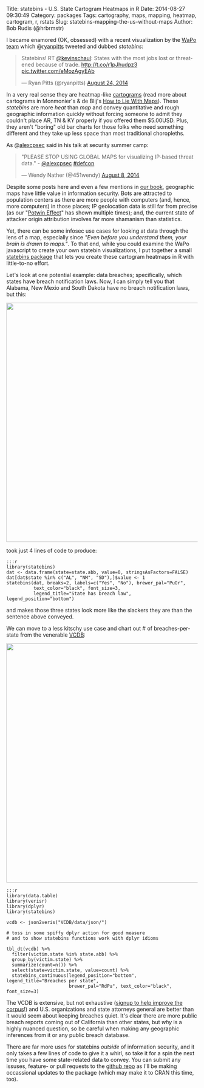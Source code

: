 Title: statebins - U.S. State Cartogram Heatmaps in R
Date: 2014-08-27 09:30:49
Category: packages
Tags: cartography, maps, mapping, heatmap, cartogram, r, rstats
Slug: statebins-mapping-the-us-without-maps
Author: Bob Rudis (@hrbrmstr)

I became enamored (OK, obsessed) with a recent visualization by the [WaPo team](http://bit.ly/statebins) which @[ryanpitts](https://twitter.com/ryanpitts/) tweeted and dubbed *statebins*:

<blockquote class="twitter-tweet" lang="en"><p>Statebins! RT <a href="https://twitter.com/kevinschaul">@kevinschaul</a>: States with the most jobs lost or threatened because of trade. <a href="http://t.co/r1pJhudpz3">http://t.co/r1pJhudpz3</a> <a href="http://t.co/eMozAgyEAb">pic.twitter.com/eMozAgyEAb</a></p>&mdash; Ryan Pitts (@ryanpitts) <a href="https://twitter.com/ryanpitts/statuses/503613265839017984">August 24, 2014</a></blockquote>
<script async src="//platform.twitter.com/widgets.js" charset="utf-8"></script>

In a very real sense they are heatmap-like [cartograms](http://en.m.wikipedia.org/wiki/Cartogram) (read more about cartograms in Monmonier's & de Blij's [How to Lie With Maps](http://www.amazon.com/gp/product/0226534219/ref=as_li_tl?ie=UTF8&camp=1789&creative=390957&creativeASIN=0226534219&linkCode=as2&tag=rudisdotnet-20&linkId=54N7RQDVFEBV6CSZ)). These *statebins* are more *heat* than *map* and convey quantitative and rough geographic information quickly without forcing someone to admit they couldn't place AR, TN & KY properly if you offered them $5.00USD. Plus, they aren't "boring" old bar charts for those folks who need something different and they take up less space than most traditional choropleths.

As @[alexcpsec](http://twitter.com/alexcpsec) said in his talk at security summer camp:

<blockquote class="twitter-tweet" lang="en"><p>&quot;PLEASE STOP USING GLOBAL MAPS for visualizing IP-based threat data.&quot; - <a href="https://twitter.com/alexcpsec">@alexcpsec</a> <a href="https://twitter.com/hashtag/defcon?src=hash">#defcon</a></p>&mdash; Wendy Nather (@451wendy) <a href="https://twitter.com/451wendy/statuses/497808992039870466">August 8, 2014</a></blockquote>
<script async src="//platform.twitter.com/widgets.js" charset="utf-8"></script>

Despite some posts here and even a few mentions in [our book](http://dds.ec/amzn), geographic maps have little value in information security. Bots are attracted to population centers as there are more people with computers (and, hence, more computers) in those places; IP geolocation data is still far from precise (as our "[Potwin Effect](http://books.google.com/books?id=7DqwAgAAQBAJ&pg=PA113&lpg=PA113&dq=potwin+effect&source=bl&ots=CyYrKxlkCa&sig=Kk6bd9Mz2uJdNOVp2wj3Bn4AgSI&hl=en&sa=X&ei=mTj9U8WhBIvnoASOrYKwBQ&ved=0CCIQ6AEwAA#v=onepage&q=potwin%20effect&f=false)" has shown multiple times); and, the current state of attacker origin attribution involves far more shamanism than statistics.

Yet, there can be some infosec use cases for looking at data through the lens of a map, especially since *"Even before you understand them, your brain is drawn to maps."*. To that end, while you could examine the WaPo javascript to create your own statebin visualizations, I put together a small [statebins package](http://github.com/hrbrmstr/statebins/) that lets you create these cartogram heatmaps in R with little-to-no effort. 

Let's look at one potential example: data breaches; specifically, which states have breach notification laws. Now, I can simply tell you that Alabama, New Mexio and South Dakota have no breach notification laws, but this:

<img src="http://datadrivensecurity.info/blog/images/2014/08/state-breach-laws.png" style="max-width:100%; width:630px"/>

took just 4 lines of code to produce:

    :::r
    library(statebins)
    dat <- data.frame(state=state.abb, value=0, stringsAsFactors=FALSE)
    dat[dat$state %in% c("AL", "NM", "SD"),]$value <- 1
    statebins(dat, breaks=2, labels=c("Yes", "No"), brewer_pal="PuOr",
              text_color="black", font_size=3,
              legend_title="State has breach law", legend_position="bottom")


and makes those three states look more like the slackers they are than the sentence above conveyed.

We can move to a less kitschy use case and chart out # of breaches-per-state from the venerable [VCDB](http://github.com/vz-risk/VCDB):

<img src="http://datadrivensecurity.info/blog/images/2014/08/breaches-per-state.png" style="max-width:100%; width:630px"/>

    :::r
    library(data.table)
    library(verisr)
    library(dplyr)
    library(statebins)

    vcdb <- json2veris("VCDB/data/json/")
    
    # toss in some spiffy dplyr action for good measure
    # and to show statebins functions work with dplyr idioms
    
    tbl_dt(vcdb) %>% 
      filter(victim.state %in% state.abb) %>% 
      group_by(victim.state) %>% 
      summarize(count=n()) %>%
      select(state=victim.state, value=count) %>%
      statebins_continuous(legend_position="bottom", legend_title="Breaches per state", 
                           brewer_pal="RdPu", text_color="black", font_size=3)

The VCDB is extensive, but not exhaustive ([signup to help improve the corpus](http://vcdb.org/volunteer.html)!) and U.S. organizations and state attorneys general are better than it would seem about keeping breaches quiet. It's clear there are more public breach reports coming out of California than other states, but *why* is a highly nuanced question, so be careful when making any geographic inferences from it or any public breach database.

There are far more uses for statebins *outside* of information security, and it only takes a few lines of code to give it a whirl, so take it for a spin the next time you have some state-related data to convey. You can submit any issuses, feature- or pull requests to the [github repo](https://github.com/hrbrmstr/statebins) as I'll be making occassional updates to the package (which may make it to CRAN this time, too).


